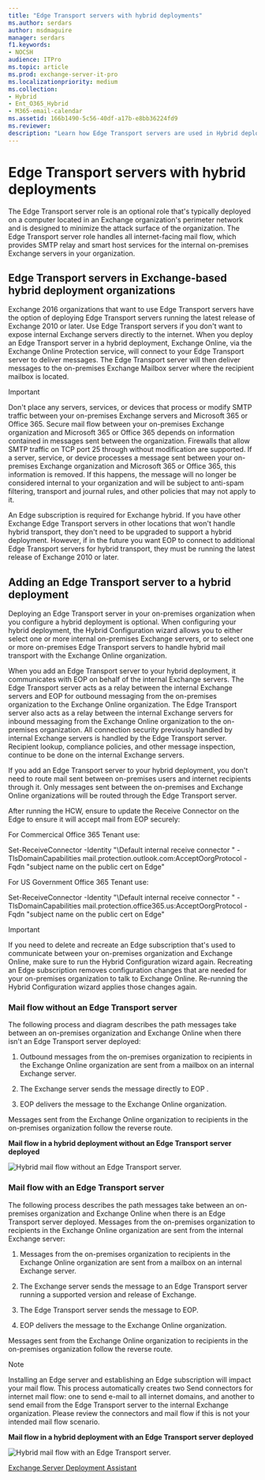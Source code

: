 ```yaml
---
title: "Edge Transport servers with hybrid deployments"
ms.author: serdars
author: msdmaguire
manager: serdars
f1.keywords:
- NOCSH
audience: ITPro
ms.topic: article
ms.prod: exchange-server-it-pro
ms.localizationpriority: medium
ms.collection:
- Hybrid
- Ent_O365_Hybrid
- M365-email-calendar
ms.assetid: 166b1490-5c56-40df-a17b-e8bb36224fd9
ms.reviewer: 
description: "Learn how Edge Transport servers are used in Hybrid deployments"
---
```


# Edge Transport servers with hybrid deployments

The Edge Transport server role is an optional role that's typically deployed on a computer located in an Exchange organization's perimeter network and is designed to minimize the attack surface of the organization. The Edge Transport server role handles all internet-facing mail flow, which provides SMTP relay and smart host services for the internal on-premises Exchange servers in your organization.

## Edge Transport servers in Exchange-based hybrid deployment organizations

Exchange 2016 organizations that want to use Edge Transport servers have the option of deploying Edge Transport servers running the latest release of Exchange 2010 or later. Use Edge Transport servers if you don't want to expose internal Exchange servers directly to the internet. When you deploy an Edge Transport server in a hybrid deployment, Exchange Online, via the Exchange Online Protection service, will connect to your Edge Transport server to deliver messages. The Edge Transport server will then deliver messages to the on-premises Exchange Mailbox server where the recipient mailbox is located.

> [!IMPORTANT]
> Don't place any servers, services, or devices that process or modify SMTP traffic between your on-premises Exchange servers and Microsoft 365 or Office 365. Secure mail flow between your on-premises Exchange organization and Microsoft 365 or Office 365 depends on information contained in messages sent between the organization. Firewalls that allow SMTP traffic on TCP port 25 through without modification are supported. If a server, service, or device processes a message sent between your on-premises Exchange organization and Microsoft 365 or Office 365, this information is removed. If this happens, the message will no longer be considered internal to your organization and will be subject to anti-spam filtering, transport and journal rules, and other policies that may not apply to it.
>
> An Edge subscription is required for Exchange hybrid. If you have other Exchange Edge Transport servers in other locations that won't handle hybrid transport, they don't need to be upgraded to support a hybrid deployment. However, if in the future you want EOP to connect to additional Edge Transport servers for hybrid transport, they must be running the latest release of Exchange 2010 or later.

## Adding an Edge Transport server to a hybrid deployment

Deploying an Edge Transport server in your on-premises organization when you configure a hybrid deployment is optional. When configuring your hybrid deployment, the Hybrid Configuration wizard allows you to either select one or more internal on-premises Exchange servers, or to select one or more on-premises Edge Transport servers to handle hybrid mail transport with the Exchange Online organization.

When you add an Edge Transport server to your hybrid deployment, it communicates with EOP on behalf of the internal Exchange servers. The Edge Transport server acts as a relay between the internal Exchange servers and EOP for outbound messaging from the on-premises organization to the Exchange Online organization. The Edge Transport server also acts as a relay between the internal Exchange servers for inbound messaging from the Exchange Online organization to the on-premises organization. All connection security previously handled by internal Exchange servers is handled by the Edge Transport server. Recipient lookup, compliance policies, and other message inspection, continue to be done on the internal Exchange servers.

If you add an Edge Transport server to your hybrid deployment, you don't need to route mail sent between on-premises users and internet recipients through it. Only messages sent between the on-premises and Exchange Online organizations will be routed through the Edge Transport server.

After running the HCW, ensure to update the Receive Connector on the Edge to ensure it will accept mail from EOP securely:

For Commercical Office 365 Tenant use:

Set-ReceiveConnector -Identity "<Edge server name>\Default internal receive connector <Edge server name>" -TlsDomainCapabilities mail.protection.outlook.com:AcceptOorgProtocol -Fqdn "subject name on the public cert on Edge"

For US Government Office 365 Tenant use:

Set-ReceiveConnector -Identity "<Edge server name>\Default internal receive connector <Edge server name>" -TlsDomainCapabilities mail.protection.office365.us:AcceptOorgProtocol -Fqdn "subject name on the public cert on Edge"

> [!IMPORTANT]
> If you need to delete and recreate an Edge subscription that's used to communicate between your on-premises organization and Exchange Online, make sure to run the Hybrid Configuration wizard again. Recreating an Edge subscription removes configuration changes that are needed for your on-premises organization to talk to Exchange Online. Re-running the Hybrid Configuration wizard applies those changes again.

### Mail flow without an Edge Transport server

The following process and diagram describes the path messages take between an on-premises organization and Exchange Online when there isn't an Edge Transport server deployed:

1. Outbound messages from the on-premises organization to recipients in the Exchange Online organization are sent from a mailbox on an internal Exchange server.

2. The Exchange server sends the message directly to EOP .

3. EOP delivers the message to the Exchange Online organization.

Messages sent from the Exchange Online organization to recipients in the on-premises organization follow the reverse route.

**Mail flow in a hybrid deployment without an Edge Transport server deployed**

![Hybrid mail flow without an Edge Transport server.](media/a95b4d1e-fd4a-4952-b891-22f84c9e71a3.png)

### Mail flow with an Edge Transport server

The following process describes the path messages take between an on-premises organization and Exchange Online when there is an Edge Transport server deployed. Messages from the on-premises organization to recipients in the Exchange Online organization are sent from the internal Exchange server:

1. Messages from the on-premises organization to recipients in the Exchange Online organization are sent from a mailbox on an internal Exchange server.

2. The Exchange server sends the message to an Edge Transport server running a supported version and release of Exchange.

3. The Edge Transport server sends the message to EOP.

4. EOP delivers the message to the Exchange Online organization.

Messages sent from the Exchange Online organization to recipients in the on-premises organization follow the reverse route.

> [!NOTE]
> Installing an Edge server and establishing an Edge subscription will impact your mail flow. This process automatically creates two Send connectors for internet mail flow: one to send e-mail to all internet domains, and another to send email from the Edge Transport server to the internal Exchange organization. Please review the connectors and mail flow if this is not your intended mail flow scenario.

**Mail flow in a hybrid deployment with an Edge Transport server deployed**

![Hybrid mail flow with an Edge Transport server.](media/821fe099-56f5-4501-8e1a-e184ba07a653.png)

[Exchange Server Deployment Assistant](https://assistants.microsoft.com/)
